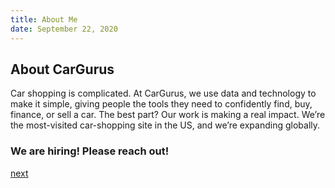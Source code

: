 ```yaml
---
title: About Me
date: September 22, 2020
---
```


## About CarGurus

Car shopping is complicated. At CarGurus, we use data and technology to make it simple, giving people the tools they need to confidently find, buy, finance, or sell a car. The best part? Our work is making a real impact. We’re the most-visited car-shopping site in the US, and we’re expanding globally. 

### We are hiring! Please reach out!

[next](/3-aboutcg.html)
